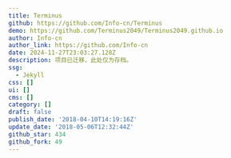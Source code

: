 ```yaml
---
title: Terminus
github: https://github.com/Info-cn/Terminus
demo: https://github.com/Terminus2049/Terminus2049.github.io
author: Info-cn
author_link: https://github.com/Info-cn
date: 2024-11-27T23:03:27.128Z
description: 项目已迁移，此处仅为存档。
ssg:
  - Jekyll
css: []
ui: []
cms: []
category: []
draft: false
publish_date: '2018-04-10T14:19:16Z'
update_date: '2018-05-06T12:32:44Z'
github_star: 434
github_fork: 49
---
```

